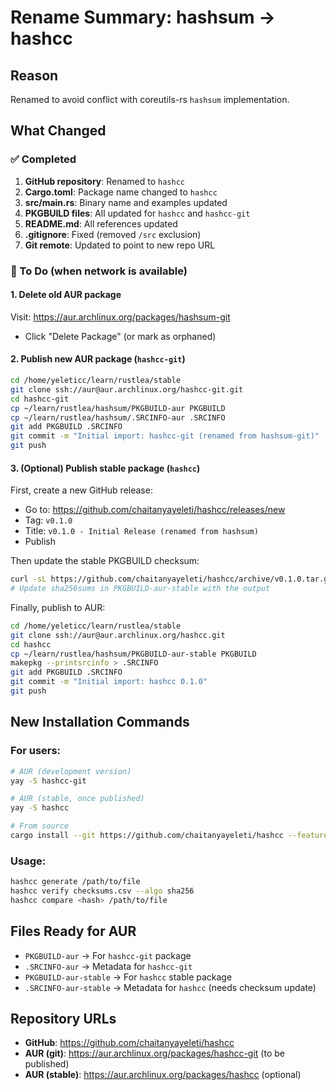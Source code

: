# Rename Summary: hashsum → hashcc

## Reason
Renamed to avoid conflict with coreutils-rs `hashsum` implementation.

## What Changed

### ✅ Completed
1. **GitHub repository**: Renamed to `hashcc`
2. **Cargo.toml**: Package name changed to `hashcc`
3. **src/main.rs**: Binary name and examples updated
4. **PKGBUILD files**: All updated for `hashcc` and `hashcc-git`
5. **README.md**: All references updated
6. **.gitignore**: Fixed (removed `/src` exclusion)
7. **Git remote**: Updated to point to new repo URL

### 🔄 To Do (when network is available)

#### 1. Delete old AUR package
Visit: https://aur.archlinux.org/packages/hashsum-git
- Click "Delete Package" (or mark as orphaned)

#### 2. Publish new AUR package (`hashcc-git`)
```bash
cd /home/yeleticc/learn/rustlea/stable
git clone ssh://aur@aur.archlinux.org/hashcc-git.git
cd hashcc-git
cp ~/learn/rustlea/hashsum/PKGBUILD-aur PKGBUILD
cp ~/learn/rustlea/hashsum/.SRCINFO-aur .SRCINFO
git add PKGBUILD .SRCINFO
git commit -m "Initial import: hashcc-git (renamed from hashsum-git)"
git push
```

#### 3. (Optional) Publish stable package (`hashcc`)
First, create a new GitHub release:
- Go to: https://github.com/chaitanyayeleti/hashcc/releases/new
- Tag: `v0.1.0`
- Title: `v0.1.0 - Initial Release (renamed from hashsum)`
- Publish

Then update the stable PKGBUILD checksum:
```bash
curl -sL https://github.com/chaitanyayeleti/hashcc/archive/v0.1.0.tar.gz | sha256sum
# Update sha256sums in PKGBUILD-aur-stable with the output
```

Finally, publish to AUR:
```bash
cd /home/yeleticc/learn/rustlea/stable
git clone ssh://aur@aur.archlinux.org/hashcc.git
cd hashcc
cp ~/learn/rustlea/hashsum/PKGBUILD-aur-stable PKGBUILD
makepkg --printsrcinfo > .SRCINFO
git add PKGBUILD .SRCINFO
git commit -m "Initial import: hashcc 0.1.0"
git push
```

## New Installation Commands

### For users:
```bash
# AUR (development version)
yay -S hashcc-git

# AUR (stable, once published)
yay -S hashcc

# From source
cargo install --git https://github.com/chaitanyayeleti/hashcc --features progress,archives
```

### Usage:
```bash
hashcc generate /path/to/file
hashcc verify checksums.csv --algo sha256
hashcc compare <hash> /path/to/file
```

## Files Ready for AUR
- `PKGBUILD-aur` → For `hashcc-git` package
- `.SRCINFO-aur` → Metadata for `hashcc-git`
- `PKGBUILD-aur-stable` → For `hashcc` stable package
- `.SRCINFO-aur-stable` → Metadata for `hashcc` (needs checksum update)

## Repository URLs
- **GitHub**: https://github.com/chaitanyayeleti/hashcc
- **AUR (git)**: https://aur.archlinux.org/packages/hashcc-git (to be published)
- **AUR (stable)**: https://aur.archlinux.org/packages/hashcc (optional)
